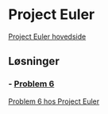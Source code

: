 # Project Euler 
[Project Euler hovedside](https://projecteuler.net/)

## Løsninger

### - [Problem 6](https://github.com/Raspeball/Project-Euler/blob/master/jupyter/projecteuler6_sol.ipynb)
[Problem 6 hos Project Euler ](https://projecteuler.net/problem=6)
